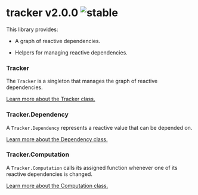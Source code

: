 
# tracker v2.0.0 ![stable](https://img.shields.io/badge/stability-stable-4EBA0F.svg?style=flat)

This library provides:

- A graph of reactive dependencies.

- Helpers for managing reactive dependencies.

### Tracker

The `Tracker` is a singleton that manages the graph of reactive dependencies.

[Learn more about the Tracker class.]()

### Tracker.Dependency

A `Tracker.Dependency` represents a reactive value that can be depended on.

[Learn more about the Dependency class.]()

### Tracker.Computation

A `Tracker.Computation` calls its assigned function whenever one of its
reactive dependencies is changed.

[Learn more about the Computation class.]()
